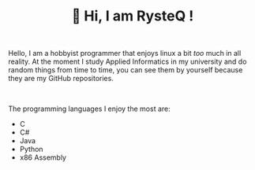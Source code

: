 <h1 align = "center">👋 Hi, I am RysteQ !</h1>

<br>

Hello, I am a hobbyist programmer that enjoys linux a bit *too* much in all reality. At the moment I study Applied Informatics in my university and do random things from time to time, you can see them by yourself because they are my GitHub repositories.

<br>

The programming languages I enjoy the most are:

- C
- C#
- Java
- Python
- x86 Assembly
